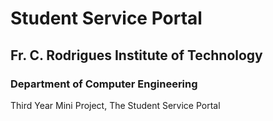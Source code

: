 # Student Service Portal
## Fr. C. Rodrigues Institute of Technology
### Department of Computer Engineering

Third Year Mini Project, The Student Service Portal
